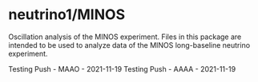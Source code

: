 # neutrino1/MINOS
Oscillation analysis of the MINOS experiment.
Files in this package are intended to be used to analyze data of the MINOS long-baseline neutrino experiment.

Testing Push - MAAO - 2021-11-19
Testing Push - AAAA - 2021-11-19

